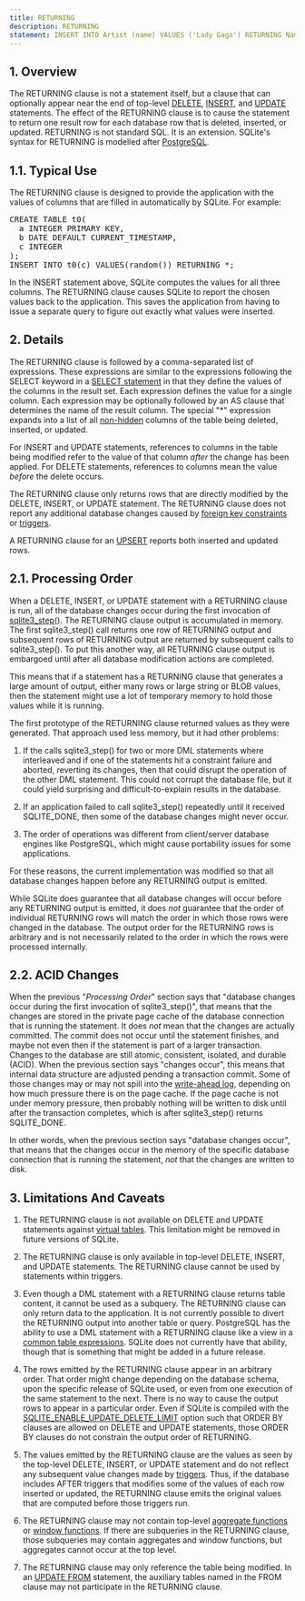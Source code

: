```yaml
---
title: RETURNING
description: RETURNING
statement: INSERT INTO Artist (name) VALUES ('Lady Gaga') RETURNING Name, ArtistId;
---
```







<h2 id="overview"><span>1. </span>Overview</h2>

<!-- do-not-touch-svg-import: 'returning.svg' -->

<p>
The RETURNING clause is not a statement itself, but a clause that can
optionally appear near the end of top-level
<a href="lang_delete">DELETE</a>, <a href="lang_insert">INSERT</a>, and <a href="lang_update">UPDATE</a> statements.
The effect of the RETURNING clause is to cause the statement to return
one result row for each database row that is deleted, inserted, or updated.
 RETURNING is not standard SQL. It is an extension.
SQLite's syntax for RETURNING is modelled after 
<a href="https://www.postgresql.org" target="_blank">PostgreSQL</a>.

</p>

<h2 id="typical_use"><span>1.1. </span>Typical Use</h2>

<p>
The RETURNING clause is designed to provide the application with the
values of columns that are filled in automatically by SQLite. For
example:

</p><div class="codeblock"><pre>CREATE TABLE t0(
  a INTEGER PRIMARY KEY,
  b DATE DEFAULT CURRENT_TIMESTAMP,
  c INTEGER
);
INSERT INTO t0(c) VALUES(random()) RETURNING *;
</pre></div>

<p>
In the INSERT statement above, SQLite computes the values for all
three columns. The RETURNING clause causes SQLite to report the chosen
values back to the application. This saves the application from having
to issue a separate query to figure out exactly what values were inserted.

</p><h2 id="details"><span>2. </span>Details</h2>

<p>
The RETURNING clause is followed by a comma-separated list of
expressions. These expressions are similar to the expressions following
the SELECT keyword in a <a href="lang_select">SELECT statement</a> in that they
define the values of the columns in the result set. Each expression
defines the value for a single column. Each expression may be
optionally followed by an AS clause that determines the name of
the result column. The special "*" expression expands into a list
of all <a href="https://www.sqlite.org/vtab.html#hiddencol" target="_blank">non-hidden</a> columns of the table being deleted,
inserted, or updated.

</p><p>
For INSERT and UPDATE statements, references to columns in the table
being modified refer to the value of that column <i>after</i> the change
has been applied. For DELETE statements, references to columns mean
the value <i>before</i> the delete occurs.

</p><p>
The RETURNING clause only returns rows that are directly modified
by the DELETE, INSERT, or UPDATE statement. The RETURNING clause
does not report any additional database changes
caused by <a href="https://www.sqlite.org/foreignkeys.html" target="_blank">foreign key constraints</a> or <a href="lang_createtrigger">triggers</a>.

</p><p>
A RETURNING clause for an <a href="lang_upsert">UPSERT</a> reports both inserted and
updated rows.

</p><h2 id="processing_order"><span>2.1. </span>Processing Order</h2>

<p>
When a DELETE, INSERT, or UPDATE statement with a RETURNING clause
is run, all of the database changes occur during the first invocation
of <a href="https://www.sqlite.org/c3ref/step.html" target="_blank">sqlite3_step()</a>. The RETURNING clause output is accumulated in
memory. The first sqlite3_step() call returns one row of RETURNING
output and subsequent rows of RETURNING output are returned by subsequent
calls to sqlite3_step().
To put this another way, all RETURNING clause output is embargoed
until after all database modification actions are completed.

</p><p>
This means that if a statement has a RETURNING clause that generates
a large amount of output, either many rows or large
string or BLOB values, then the statement might use a lot of 
temporary memory to hold those values while it is running.

</p><p>
The first prototype of the RETURNING clause returned
values as they were generated. That approach used less memory, but
it had other problems:

</p><ol>
<li><p>
If the calls sqlite3_step() for two or more DML statements
where interleaved and if one of the
statements hit a constraint failure and aborted, reverting its
changes, then that could disrupt the operation of the other
DML statement. This could not corrupt the database file, but
it could yield surprising and difficult-to-explain results in
the database.

</p></li><li><p>
If an application failed to call sqlite3_step() repeatedly until
it received SQLITE_DONE, then some of the database changes might
never occur.

</p></li><li><p>
The order of operations was different from client/server database
engines like PostgreSQL, which might cause portability issues
for some applications.
</p></li></ol>

<p>
For these reasons, the current implementation was modified so that
all database changes happen before any RETURNING output is emitted.

</p><p>
While SQLite does guarantee that all database changes will occur
before any RETURNING output is emitted, it does <i>not</i> guarantee
that the order of individual RETURNING rows will match the order in
which those rows were changed in the database. The output order
for the RETURNING rows is arbitrary and is not necessarily related
to the order in which the rows were processed internally.

</p><h2 id="acid_changes"><span>2.2. </span>ACID Changes</h2>

<p>
When the previous "<i>Processing Order</i>" section says that
"database changes occur during the first invocation of sqlite3_step()",
that means that the changes are stored in the private page cache of
the database connection that is running the statement. It does
<i>not</i> mean that the changes are actually committed. The commit
does not occur until the statement finishes, and maybe not even then
if the statement is part of a larger transaction. Changes to the
database are still atomic, consistent, isolated, and durable (ACID).
When the previous section says "changes occur",
this means that internal data structure are adjusted pending a transaction
commit. Some of those changes may or may not spill into the
<a href="https://www.sqlite.org/wal.html" target="_blank">write-ahead log</a>, depending on how much pressure there is on the
page cache. If the page cache is not under memory pressure, then
probably nothing will be written to disk until after the transaction
completes, which is after sqlite3_step() returns SQLITE_DONE.

</p><p>
In other words, when the previous section says "database changes
occur", that means that the changes occur in the memory of the
specific database connection that is running the statement, <i>not</i> that
the changes are written to disk.

</p><h2 id="limitations_and_caveats"><span>3. </span>Limitations And Caveats</h2>

<ol>
<li><p>
The RETURNING clause is not available on DELETE and UPDATE statements
against <a href="https://www.sqlite.org/vtab.html" target="_blank">virtual tables</a>.
This limitation might be removed in future versions of SQLite.

</p></li><li><p>
The RETURNING clause is only available in top-level DELETE, INSERT,
and UPDATE statements. The RETURNING clause cannot be used by
statements within triggers.

</p></li><li><p>
Even though a DML statement with a RETURNING clause returns table content,
it cannot be used as a subquery. The RETURNING clause can only return
data to the application. It is not currently possible to divert the
RETURNING output into another table or query. PostgreSQL has the ability
to use a DML statement with a RETURNING clause like a view in a 
<a href="lang_with">common table expressions</a>. SQLite does not currently have that
ability, though that is something that might be added in a future release.

</p></li><li><p>
The rows emitted by the RETURNING clause appear in an arbitrary order.
That order might change depending on the database schema, upon the specific
release of SQLite used, or even from one execution of the same statement
to the next.
There is no way to cause the output rows to appear in a particular order.
Even if SQLite is compiled with the <a href="https://www.sqlite.org/compile.html#enable_update_delete_limit" target="_blank">SQLITE_ENABLE_UPDATE_DELETE_LIMIT</a>
option such that ORDER BY clauses are allowed on DELETE and UPDATE
statements, those ORDER BY clauses do not constrain the output order
of RETURNING.

</p></li><li><p>
The values emitted by the RETURNING clause are the values as seen
by the top-level DELETE, INSERT, or UPDATE statement
and do not reflect any subsequent value changes made by <a href="lang_createtrigger">triggers</a>.
Thus, if the database includes AFTER triggers that modifies some
of the values of each row inserted or updated, the RETURNING clause
emits the original values that are computed before those triggers run.

</p></li><li><p>
The RETURNING clause may not contain top-level <a href="lang_aggfunc">aggregate functions</a> or
<a href="https://www.sqlite.org/windowfunctions.html" target="_blank">window functions</a>. If there are subqueries in the RETURNING clause,
those subqueries may contain aggregates and window functions, but
aggregates cannot occur at the top level.

</p></li><li><p>
The RETURNING clause may only reference the table being modified.
In an <a href="lang_update#upfrom">UPDATE FROM</a> statement, the auxiliary tables named in the FROM
clause may not participate in the RETURNING clause.

</p></li></ol>


